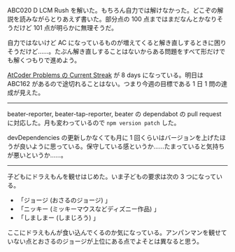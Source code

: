 ABC020 D LCM Rush を解いた。もちろん自力では解けなかった。どこぞの解説を読みながらとりあえず書いた。部分点の 100 点まではまだなんとかなりそうだけど 101 点が明らかに無理そうだ。

自力ではないけど AC になっているものが増えてくると解き直しするときに困りそうだけど……。たぶん解き直しすることはないからある問題をすべて形だけでも解くつもりで進めよう。

[AtCoder Problems の Current Streak](https://kenkoooo.com/atcoder/#/user/bouzuya) が 8 days になっている。明日は ABC162 があるので途切れることはない。つまり今週の目標である 1 日 1 問の達成が見えた。

---

beater-reporter, beater-tap-reporter, beater の dependabot の pull request に対応した。月も変わっているので `npm version patch` した。

devDependencies の更新しかなくても月に 1 回くらいはバージョンを上げたほうが良いように思っている。保守している感というか……たまっていると気持ちが悪いというか……。

---

子どもにドラえもんを観せはじめた。いま子どもの要求は次の 3 つになっている。

- 「ジョージ (おさるのジョージ) 」
- 「ニッキー (ミッキーマウスなどディズニー作品) 」
- 「しましまー (しまじろう) 」

ここにドラえもんが食い込んでくるのか気になっている。アンパンマンを観せていない点とおさるのジョージが上位にある点でよそとは異なると思う。
